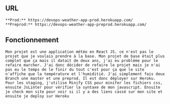 ## URL
    **Prod:** https://devops-weather-app-prod.herokuapp.com/
    **Preprod:** https://devops-weather-app-preprod.herokuapp.com/ 

## Fonctionnement
    Mon projet est une application météo en React JS. ce n'est pas le projet que je voulais prendre à la base. Mon projet de base était plus complet que ça mais il datait de deux ans, j'ai eu problème pour le refaire marcher. J'ai donc décider de refaire le projet mais je n'ai pas eu le temps de le finir du tout c'est pour ça que le site n'affiche que la température et l'humiditié. J'ai simplement fais deux Branch une master et une preprod. Il est donc déployer sur Heroku. Pour les staging, j'utilise Minify CSS pour minifer les fichiers css, ensuite JsLinter pour vérifier la syntaxe de mon javascript. Ensuite je check mon site pour voir si il y a des liens cassé sur mon site et ensuite je deploy sur Heroku

